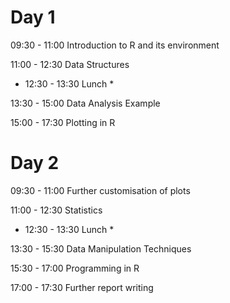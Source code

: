 # Day 1 	
09:30 - 11:00 	Introduction to R and its environment

11:00 - 12:30 	Data Structures

* 12:30 - 13:30 	Lunch *

13:30 - 15:00 	Data Analysis Example

15:00 - 17:30 	Plotting in R
	
# Day 2 	

09:30 - 11:00 	Further customisation of plots

11:00 - 12:30 	Statistics

* 12:30 - 13:30 	Lunch * 

13:30 - 15:30 	Data Manipulation Techniques

15:30 - 17:00 	Programming in R

17:00 - 17:30 	Further report writing
